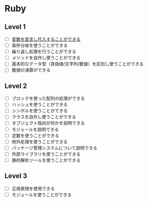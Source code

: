 # Ruby

## Level 1

- [ ] [変数を宣言し代入することができる](/quest/technologies/ruby/VARIABLE.md)
- [ ] 条件分岐を使うことができる
- [ ] 繰り返し処理を行うことができる
- [ ] メソッドを自作し使うことができる
- [ ] 基本的なデータ型（真偽値/文字列/数値）を区別し使うことができる
- [ ] 数値の演算ができる

## Level 2

- [ ] ブロックを使った配列の処理ができる
- [ ] ハッシュを使うことができる
- [ ] シンボルを使うことができる
- [ ] クラスを自作し使うことができる
- [ ] オブジェクト指向が何かを説明できる
- [ ] モジュールを説明できる
- [ ] 定数を使うことができる
- [ ] 例外処理を使うことができる
- [ ] パッケージ管理システムについて説明できる
- [ ] 外部ライブラリを使うことができる
- [ ] 静的解析ツールを使うことができる

## Level 3

- [ ] 正規表現を使用できる
- [ ] モジュールを使うことができる
